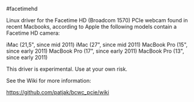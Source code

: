 #facetimehd

Linux driver for the Facetime HD (Broadcom 1570) PCIe webcam
found in recent Macbooks, according to Apple the following models
contain a Facetime HD camera:

iMac (21,5", since mid 2011)
iMac (27", since mid 2011)
MacBook Pro (15", since early 2011)
MacBook Pro (17", since early 2011)
MacBook Pro (13", since early 2011)

This driver is experimental. Use at your own risk.

See the Wiki for more information:

https://github.com/patjak/bcwc_pcie/wiki
